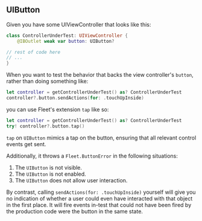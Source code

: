 ## UIButton

Given you have some UIViewController that looks like this:
```swift
class ControllerUnderTest: UIViewController {
	@IBOutlet weak var button: UIButton?

// rest of code here
// ...
}
```

When you want to test the behavior that backs the view controller's `button`, rather than doing something like:

```swift
let controller = getControllerUnderTest() as? ControllerUnderTest
controller?.button.sendActions(for: .touchUpInside)
```

you can use Fleet's extension `tap` like so:

```swift
let controller = getControllerUnderTest() as? ControllerUnderTest
try! controller?.button.tap()
```

`tap` on `UIButton` mimics a tap on the button, ensuring that all relevant control events get sent.

Additionally, it throws a `Fleet.ButtonError` in the following situations:
1) The `UIButton` is not visible.
2) The `UIButton` is not enabled.
3) The `UIButton` does not allow user interaction.

By contrast, calling `sendActions(for: .touchUpInside)` yourself will give you no indication of whether a user
could even have interacted with that object in the first place. It will fire events in-test that could not have been fired
by the production code were the button in the same state.
